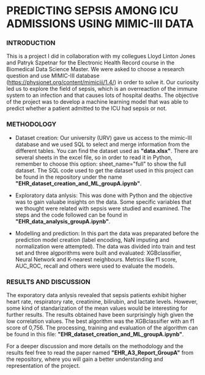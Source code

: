 # PREDICTING SEPSIS AMONG ICU ADMISSIONS USING MIMIC-III DATA

### INTRODUCTION
This is a project I did in collaboration with my collegues Lloyd Linton Jones and Patryk Szpetnar for the Electronic Health Record course in the Biomedical Data Science Master. 
We were asked to choose a research question and use MIMIC-III database (https://physionet.org/content/mimiciii/1.4/) in order to solve it. 
Our curiosity led us to explore the field of sepsis, which is an overreaction of the immune system to an infection and that causes lots of hospital deaths. The objective of the project was to develop a machine learning model that was able to predict whether a patient admitted to the ICU had sepsis or not. 

### METHODOLOGY
- Dataset creation: Our university (URV) gave us access to the mimic-III database and we used SQL to select and merge information from the different tables. You can find the dataset used as **"data.xlsx"**. There are several sheets in the excel file, so in order to read it in Python, remember to choose this option: sheet_name="full" to show the full dataset. The SQL code used to get the dataset used in this project can be found in the repository under the name **"EHR_dataset_creation_and_ML_groupA.ipynb"**.

- Exploratory data anlysis: This was done with Python and the objective was to gain valuabe insights on the data. Some specific variables that we thought were related with sepsis were studied and examined. The steps and the code followed can be found in **"EHR_data_analysis_groupA.ipynb"**.
  
- Modelling and prediction: In this part the data was preparated before the prediction model creation (label encoding, NaN imputing and normalization were attempted). The data was divided into train and test set and three algporithms were built and evaluated: XGBclassifier, Neural Network and K-nearest neighbours. Metrics like f1 score, AUC_ROC, recall and others were used to evaluate the models. 

### RESULTS AND DISCUSSION
The exporatory data anlysis revealed that sepsis patients exhibit higher heart rate, respiratory rate, creatinine, bilirubin, and lactate levels. However, some kind of standarization of the mean values would be interesting for further results. 
The results obtained have been surprisingly high given the low correlation values. The best algorithm was the XGBclassifier with an f1 score of 0,756. The processing, training and evaluation of the algorithm can be found in this file: **"EHR_dataset_creation_and_ML_groupA.ipynb"**. 

For a deeper discussion and more details on the methodology and the results feel free to read the paper named **"EHR_A3_Report_GroupA"** from the repository, where you will gain a better understanding and representation of the project. 
